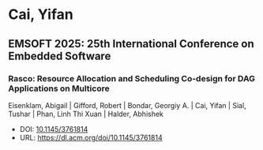 # Cai, Yifan

## EMSOFT 2025: 25th International Conference on Embedded Software

### Rasco: Resource Allocation and Scheduling Co-design for DAG Applications on Multicore
Eisenklam, Abigail | Gifford, Robert | Bondar, Georgiy A. | Cai, Yifan | Sial, Tushar | Phan, Linh Thi Xuan | Halder, Abhishek
* DOI: [10.1145/3761814](https://doi.org/10.1145/3761814)
* URL: <https://dl.acm.org/doi/10.1145/3761814>

